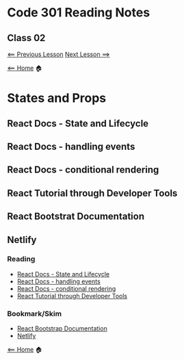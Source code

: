 # Code 301 Reading Notes

## Class 02

[<== Previous Lesson](class1.md) [Next Lesson ==>](class3.md)

[<== Home](README.md) 🏠

# States and Props

## React Docs - State and Lifecycle

## React Docs - handling events

## React Docs - conditional rendering

## React Tutorial through Developer Tools

## React Bootstrat Documentation

## Netlify

### Reading

* [React Docs - State and Lifecycle](https://reactjs.org/docs/state-and-lifecycle.html)
* [React Docs - handling events](https://reactjs.org/docs/handling-events.html)
* [React Docs - conditional rendering](ttps://reactjs.org/docs/conditional-rendering.html)
* [React Tutorial through Developer Tools](https://reactjs.org/tutorial/tutorial.html)

### Bookmark/Skim

* [React Bootstrap Documentation](https://react-bootstrap.github.io/)
* [Netlify](https://www.netlify.com/)

[<== Home](README.md) 🏠
